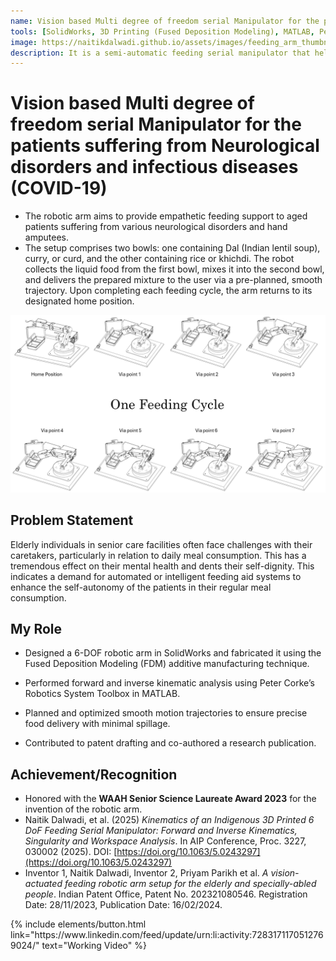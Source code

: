 ```yaml
---
name: Vision based Multi degree of freedom serial Manipulator for the patients suffering from Neurological disorders and infectious diseases (COVID-19)
tools: [SolidWorks, 3D Printing (Fused Deposition Modeling), MATLAB, PeterCorke Robotic System Toolbox, Arduino]
image: https://naitikdalwadi.github.io/assets/images/feeding_arm_thumbnail.png
description: It is a semi-automatic feeding serial manipulator that helps patients in their daily meal-consumption process. It synchronises machine vision, robot kinematics, and robot positional control.
---
```


# Vision based Multi degree of freedom serial Manipulator for the patients suffering from Neurological disorders and infectious diseases (COVID-19)

- The robotic arm aims to provide empathetic feeding support to aged patients suffering from various neurological disorders and hand amputees. 
- The setup comprises two bowls: one containing Dal (Indian lentil soup), curry, or curd, and the other containing rice or khichdi. The robot collects the liquid food from the first bowl, mixes it into the second bowl, and delivers the prepared mixture to the user via a pre-planned, smooth trajectory. Upon completing each feeding cycle, the arm returns to its designated home position.

![feeding arm drawing](/assets/images/feeding_arm.png)

## Problem Statement

Elderly individuals in senior care facilities often face challenges with their caretakers, particularly in relation to daily meal consumption. This has a tremendous effect on their mental health and dents their self-dignity. This indicates a demand for automated or intelligent feeding aid systems to enhance the self-autonomy of the patients in their regular meal consumption.

## My Role

- Designed a 6-DOF robotic arm in SolidWorks and fabricated it using the Fused Deposition Modeling (FDM) additive manufacturing technique.

- Performed forward and inverse kinematic analysis using Peter Corke’s Robotics System Toolbox in MATLAB.

- Planned and optimized smooth motion trajectories to ensure precise food delivery with minimal spillage.

- Contributed to patent drafting and co-authored a research publication.

## Achievement/Recognition

- Honored with the **WAAH Senior Science Laureate Award 2023** for the invention of the robotic arm.
- Naitik Dalwadi, et al. (2025) *Kinematics of an Indigenous 3D Printed 6 DoF Feeding Serial Manipulator: Forward and Inverse Kinematics, Singularity and Workspace Analysis*. In AIP Conference, Proc. 3227, 030002 (2025). DOI: [https://doi.org/10.1063/5.0243297](https://doi.org/10.1063/5.0243297)
- Inventor 1, Naitik Dalwadi, Inventor 2, Priyam Parikh et al. *A vision-actuated feeding robotic arm setup for the elderly and specially-abled people*. Indian Patent Office, Patent No. 202321080546. Registration Date: 28/11/2023, Publication Date: 16/02/2024.


<p class="text-center">
{% include elements/button.html link="https://www.linkedin.com/feed/update/urn:li:activity:7283171170512769024/" text="Working Video" %}
</p>